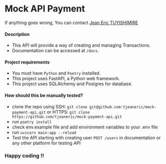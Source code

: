 # **Mock API Payment**

If anything goes wrong, You can
contact [Jean Eric TUYISHIMIRE](https://www.linkedin.com/in/tuyishimire/)

#### **Description**

- This API will provide a way of creating and managing Transactions.
- Documentation can be accessed at `/docs`.

#### **Project requirements**

- You must have `Python` and `Poetry` installed.
- This project uses FastAPI, a Python web framework.
- This project uses SQLAlchemy and Postgres for database.

#### **How should this be manually tested?**

- clone the repo using SSH: `git clone git@github.com:tjeaneric/mock-payment-api.git`
  or HTTPS: `git clone https://github.com/tjeaneric/mock-payment-api.git`
- run `poetry install`
- check env.example file and add environment variables to your .env file
- run `uvicorn main:app --reload`
- Test the API starting with creating user `POST /users` in documentation or any other platform for
  testing API

### Happy coding !!
